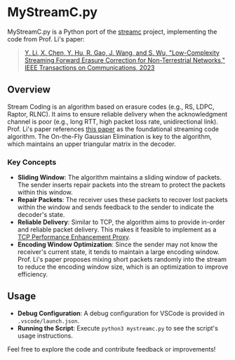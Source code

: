# MyStreamC.py

MyStreamC.py is a Python port of the [streamc](https://github.com/yeliqseu/streamc) project, implementing the code from Prof. Li's paper:

> [Y. Li, X. Chen, Y. Hu, R. Gao, J. Wang, and S. Wu, "Low-Complexity Streaming Forward Erasure Correction for Non-Terrestrial Networks," IEEE Transactions on Communications, 2023](https://ieeexplore.ieee.org/document/10246292)

## Overview

Stream Coding is an algorithm based on erasure codes (e.g., RS, LDPC, Raptor, RLNC). It aims to ensure reliable delivery when the acknowledgment channel is poor (e.g., long RTT, high packet loss rate, unidirectional link). Prof. Li's paper references [this paper](https://ieeexplore.ieee.org/document/5729366) as the foundational streaming code algorithm. The On-the-Fly Gaussian Elimination is key to the algorithm, which maintains an upper triangular matrix in the decoder.

### Key Concepts

- **Sliding Window**: The algorithm maintains a sliding window of packets. The sender inserts repair packets into the stream to protect the packets within this window.
- **Repair Packets**: The receiver uses these packets to recover lost packets within the window and sends feedback to the sender to indicate the decoder's state.
- **Reliable Delivery**: Similar to TCP, the algorithm aims to provide in-order and reliable packet delivery. This makes it feasible to implement as a [TCP Performance Enhancement Proxy](https://github.com/yeliqseu/pepesc).
- **Encoding Window Optimization**: Since the sender may not know the receiver's current state, it tends to maintain a large encoding window. Prof. Li's paper proposes mixing short packets randomly into the stream to reduce the encoding window size, which is an optimization to improve efficiency.

## Usage

- **Debug Configuration**: A debug configuration for VSCode is provided in `.vscode/launch.json`.
- **Running the Script**: Execute `python3 mystreamc.py` to see the script's usage instructions.

Feel free to explore the code and contribute feedback or improvements!
